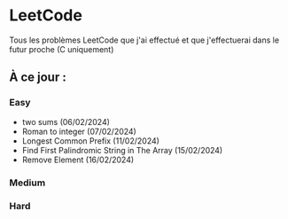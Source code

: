# LeetCode
Tous les problèmes LeetCode que j'ai effectué et que j'effectuerai dans le futur proche (C uniquement)

## À ce jour :

### Easy
  - two sums (06/02/2024)
  - Roman to integer (07/02/2024)
  - Longest Common Prefix (11/02/2024)
  - Find First Palindromic String in The Array (15/02/2024)
  - Remove Element (16/02/2024)
### Medium 
### Hard 
